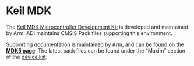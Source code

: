 # Keil MDK

The [Keil MDK Microcontroller Development Kit](https://www2.keil.com/mdk5) is developed and maintained by Arm. ADI maintains CMSIS Pack files supporting this environment.

Supporting documentation is maintained by Arm, and can be found on the [**MDK5 page**](https://www2.keil.com/mdk5). The latest pack files can be found under the "Maxim" section of the [device list](https://www.keil.com/dd2/).
